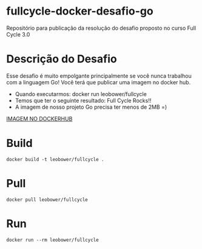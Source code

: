 # fullcycle-docker-desafio-go
Repositório para publicação da resolução do desafio proposto no curso Full Cycle 3.0

# Descrição do Desafio #

Esse desafio é muito empolgante principalmente se você nunca trabalhou com a linguagem Go!
Você terá que publicar uma imagem no docker hub. 

- Quando executarmos: docker run leobower/fullcycle
- Temos que ter o seguinte resultado: Full Cycle Rocks!!
- A imagem de nosso projeto Go precisa ter menos de 2MB =)

 [IMAGEM NO DOCKERHUB](https://hub.docker.com/repository/docker/leobower/fullcycle/general)
  
 # Build #
```
docker build -t leobower/fullcycle .
```
# Pull #
```
docker pull leobower/fullcycle
 ```
# Run #
```
docker run --rm leobower/fullcycle
 ```
  
